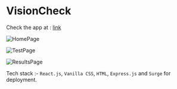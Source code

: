 # VisionCheck

Check the app at : [link](https://eyesmatter.surge.sh/)

![HomePage](https://github.com/user-attachments/assets/2ed9410d-dd41-4797-b544-79e7e208af65)


![TestPage](https://github.com/user-attachments/assets/f53367a5-6cad-4a43-ae0e-72666a4dafe9)


![ResultsPage](https://github.com/user-attachments/assets/713fa751-e0c3-4bd8-a539-a7bcc6f9b8ff)

Tech stack :- 
```React.js```, ```Vanilla CSS```,  ```HTML```, ```Express.js``` and ```Surge``` for deployment.


